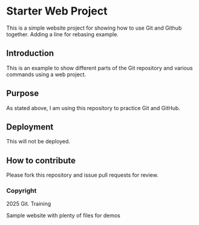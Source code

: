 # Starter Web Project

This is a simple website project for showing how to use Git and Github together. Adding a line for rebasing example.

## Introduction
This is an example to show different parts of the Git repository and various commands using a web project.
## Purpose
As stated above, I am using this repository to practice Git and GitHub.
## Deployment
This will not be deployed.
## How to contribute
Please fork this repository and issue pull requests for review.
### Copyright
2025 Git. Training


Sample website with plenty of files for demos